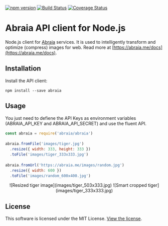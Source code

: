 [![npm version](https://badge.fury.io/js/abraia.svg)](https://badge.fury.io/js/abraia)
[![Build Status](https://travis-ci.org/abraia/abraia-nodejs.svg)](https://travis-ci.org/abraia/abraia-nodejs)
[![Coverage Status](https://coveralls.io/repos/github/abraia/abraia-nodejs/badge.svg?branch=master)](https://coveralls.io/github/abraia/abraia-nodejs?branch=master)

# Abraia API client for Node.js

Node.js client for [Abraia](https://abraia.me) services. It is used to
intelligently transform and optimize (compress) images for web. Read more at
[https://abraia.me/docs](https://abraia.me/docs).

## Installation

Install the API client:

```
npm install --save abraia
```

## Usage

You just need to defiene the API Keys as environment variables (ABRAIA_API_KEY and
ABRAIA_API_SECRET) and use the fluent API.

```js
const abraia = require('abraia/abraia')

abraia.fromFile('images/tiger.jpg')
  .resize({ width: 333, height: 333 })
  .toFile('images/tiger_333x333.jpg')

abraia.fromUrl('https://abraia.me/images/random.jpg')
  .resize({ width: 600 })
  .toFile('images/random_600x400.jpg')
```

<center>![Resized tiger image](images/tiger_503x333.jpg)
![Smart cropped tiger](images/tiger_333x333.jpg)</center>

## License

This software is licensed under the MIT License. [View the license](LICENSE).

